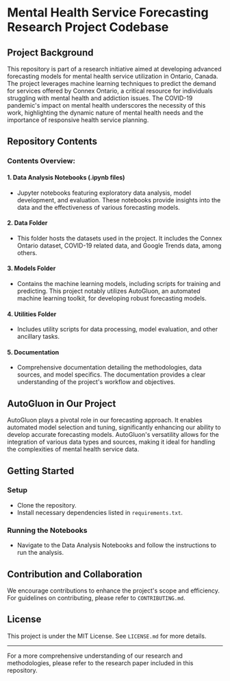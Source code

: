 # Mental Health Service Forecasting Research Project Codebase

## Project Background

This repository is part of a research initiative aimed at developing advanced forecasting models for mental health service utilization in Ontario, Canada. The project leverages machine learning techniques to predict the demand for services offered by Connex Ontario, a critical resource for individuals struggling with mental health and addiction issues. The COVID-19 pandemic's impact on mental health underscores the necessity of this work, highlighting the dynamic nature of mental health needs and the importance of responsive health service planning.

## Repository Contents

### Contents Overview:

#### 1. Data Analysis Notebooks (.ipynb files)
- Jupyter notebooks featuring exploratory data analysis, model development, and evaluation. These notebooks provide insights into the data and the effectiveness of various forecasting models.

#### 2. Data Folder
- This folder hosts the datasets used in the project. It includes the Connex Ontario dataset, COVID-19 related data, and Google Trends data, among others.

#### 3. Models Folder
- Contains the machine learning models, including scripts for training and predicting. This project notably utilizes AutoGluon, an automated machine learning toolkit, for developing robust forecasting models.

#### 4. Utilities Folder
- Includes utility scripts for data processing, model evaluation, and other ancillary tasks.

#### 5. Documentation
- Comprehensive documentation detailing the methodologies, data sources, and model specifics. The documentation provides a clear understanding of the project's workflow and objectives.

## AutoGluon in Our Project

AutoGluon plays a pivotal role in our forecasting approach. It enables automated model selection and tuning, significantly enhancing our ability to develop accurate forecasting models. AutoGluon's versatility allows for the integration of various data types and sources, making it ideal for handling the complexities of mental health service data.

## Getting Started

### Setup
- Clone the repository.
- Install necessary dependencies listed in `requirements.txt`.

### Running the Notebooks
- Navigate to the Data Analysis Notebooks and follow the instructions to run the analysis.

## Contribution and Collaboration

We encourage contributions to enhance the project's scope and efficiency. For guidelines on contributing, please refer to `CONTRIBUTING.md`.

## License

This project is under the MIT License. See `LICENSE.md` for more details.

---

For a more comprehensive understanding of our research and methodologies, please refer to the research paper included in this repository.
